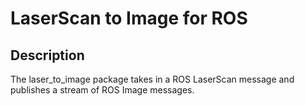LaserScan to Image for ROS
===================================

Description
-----------------------------------
The laser_to_image package takes in a ROS LaserScan message and
publishes a stream of ROS Image messages.
